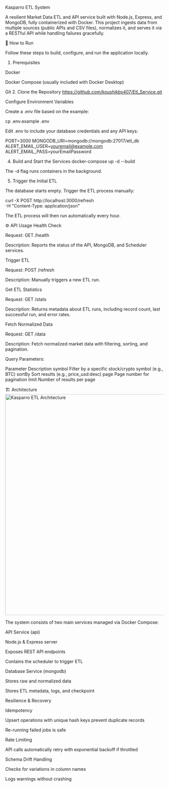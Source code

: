Kasparro ETL System

A resilient Market Data ETL and API service built with Node.js, Express, and MongoDB, fully containerized with Docker. This project ingests data from multiple sources (public APIs and CSV files), normalizes it, and serves it via a RESTful API while handling failures gracefully.

🚀 How to Run

Follow these steps to build, configure, and run the application locally.

1. Prerequisites

Docker

Docker Compose (usually included with Docker Desktop)

Git
2. Clone the Repository
https://github.com/koushikbs407/Etl_Service.git

Configure Environment Variables

Create a .env file based on the example:

cp .env.example .env


Edit .env to include your database credentials and any API keys:

PORT=3000
MONGODB_URI=mongodb://mongodb:27017/etl_db
ALERT_EMAIL_USER=youremail@example.com
ALERT_EMAIL_PASS=yourEmailPassword

4. Build and Start the Services
docker-compose up -d --build


The -d flag runs containers in the background.

5. Trigger the Initial ETL

The database starts empty. Trigger the ETL process manually:

curl -X POST http://localhost:3000/refresh \
  -H "Content-Type: application/json"


The ETL process will then run automatically every hour.

⚙️ API Usage
Health Check

Request: GET /health

Description: Reports the status of the API, MongoDB, and Scheduler services.

Trigger ETL

Request: POST /refresh

Description: Manually triggers a new ETL run.

Get ETL Statistics

Request: GET /stats

Description: Returns metadata about ETL runs, including record count, last successful run, and error rates.

Fetch Normalized Data

Request: GET /data

Description: Fetch normalized market data with filtering, sorting, and pagination.

Query Parameters:

Parameter	Description
symbol	Filter by a specific stock/crypto symbol (e.g., BTC)
sortBy	Sort results (e.g., price_usd:desc)
page	Page number for pagination
limit	Number of results per page

🏗️ Architecture
<img src="assets/Etl-service-architecture.png" alt="Kasparro ETL Architecture" width="700">


The system consists of two main services managed via Docker Compose:

API Service (api)

Node.js & Express server

Exposes REST API endpoints

Contains the scheduler to trigger ETL

Database Service (mongodb)

Stores raw and normalized data

Stores ETL metadata, logs, and checkpoint

Resilience & Recovery

Idempotency

Upsert operations with unique hash keys prevent duplicate records

Re-running failed jobs is safe

Rate Limiting

API calls automatically retry with exponential backoff if throttled

Schema Drift Handling

Checks for variations in column names

Logs warnings without crashing

